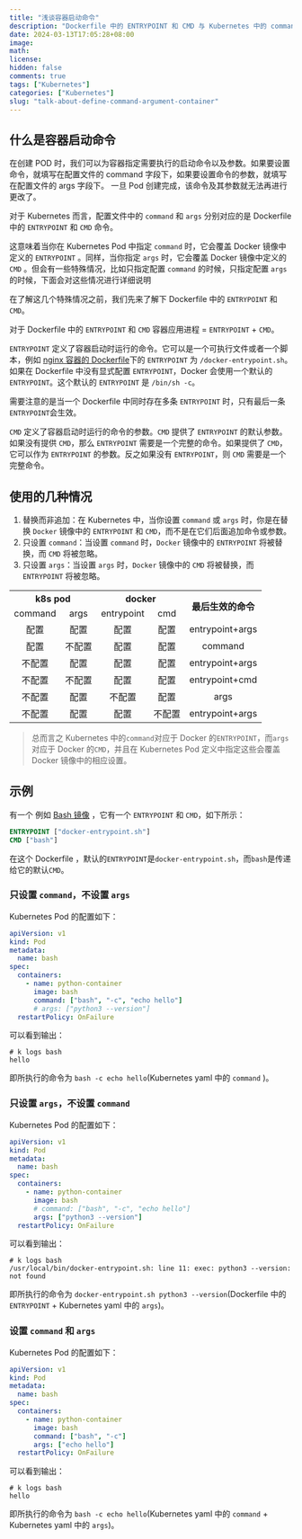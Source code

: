 ```yaml
---
title: "浅谈容器启动命令"
description: "Dockerfile 中的 ENTRYPOINT 和 CMD 与 Kubernetes 中的 command 和 args"
date: 2024-03-13T17:05:28+08:00
image:
math:
license:
hidden: false
comments: true
tags: ["Kubernetes"]
categories: ["Kubernetes"]
slug: "talk-about-define-command-argument-container"
---
```


## 什么是容器启动命令

在创建 POD 时，我们可以为容器指定需要执行的启动命令以及参数。如果要设置命令，就填写在配置文件的 command 字段下，如果要设置命令的参数，就填写在配置文件的 args 字段下。 一旦 Pod 创建完成，该命令及其参数就无法再进行更改了。

对于 Kubernetes 而言，配置文件中的 `command` 和 `args` 分别对应的是 Dockerfile 中的 `ENTRYPOINT` 和 `CMD` 命令。

这意味着当你在 Kubernetes Pod 中指定 `command` 时，它会覆盖 Docker 镜像中定义的 `ENTRYPOINT` 。同样，当你指定 `args` 时，它会覆盖 Docker 镜像中定义的 `CMD` 。但会有一些特殊情况，比如只指定配置 `command` 的时候，只指定配置 `args` 的时候，下面会对这些情况进行详细说明

在了解这几个特殊情况之前，我们先来了解下 Dockerfile 中的 `ENTRYPOINT` 和 `CMD`。

对于 Dockerfile 中的 `ENTRYPOINT` 和 `CMD` 容器应用进程 = `ENTRYPOINT` + `CMD`。

`ENTRYPOINT` 定义了容器启动时运行的命令。它可以是一个可执行文件或者一个脚本，例如 [nginx 容器的 Dockerfile](https://hub.docker.com/layers/library/nginx/latest/images/sha256-52478f8cd6a142fd462f0a7614a7bb064e969a4c083648235d6943c786df8cc7?context=explore)下的 `ENTRYPOINT` 为 `/docker-entrypoint.sh`。如果在 Dockerfile 中没有显式配置 `ENTRYPOINT`，Docker 会使用一个默认的 `ENTRYPOINT`。这个默认的 `ENTRYPOINT` 是 `/bin/sh -c`。

需要注意的是当一个 Dockerfile 中同时存在多条 `ENTRYPOINT` 时，只有最后一条`ENTRYPOINT`会生效。

`CMD` 定义了容器启动时运行的命令的参数。`CMD` 提供了 `ENTRYPOINT` 的默认参数。如果没有提供 `CMD`，那么 `ENTRYPOINT` 需要是一个完整的命令。如果提供了 `CMD`，它可以作为 `ENTRYPOINT` 的参数。反之如果没有 `ENTRYPOINT`，则 `CMD` 需要是一个完整命令。

## 使用的几种情况

1. 替换而非追加：在 Kubernetes 中，当你设置 `command` 或 `args` 时，你是在替换 `Docker` 镜像中的 `ENTRYPOINT` 和 `CMD`，而不是在它们后面追加命令或参数。
2. 只设置 `command`：当设置 `command` 时，`Docker` 镜像中的 `ENTRYPOINT` 将被替换，而 `CMD` 将被忽略。
3. 只设置 `args`：当设置 `args` 时，`Docker` 镜像中的 `CMD` 将被替换，而 `ENTRYPOINT` 将被忽略。

<table align="center">
    <tr>
        <th colspan="2" style="text-align:center">k8s pod</th> 
        <th colspan="2" style="text-align:center">docker</th> 
        <th rowspan="2" style="text-align:center">最后生效的命令</th> 
    </tr>
    <tr>
        <td style="text-align:center">command</td>
        <td style="text-align:center">args</td>
        <td style="text-align:center">entrypoint</td>
        <td style="text-align:center">cmd</td>
    </tr>
    <tr>
        <td style="text-align:center">配置</td>  
        <td style="text-align:center">配置</td>  
        <td style="text-align:center">配置</td>  
        <td style="text-align:center">配置</td>  
        <td style="text-align:center">entrypoint+args</td>  
    </tr>
    <tr>
        <td style="text-align:center">配置</td>  
        <td style="text-align:center">不配置</td>  
        <td style="text-align:center">配置</td>  
        <td style="text-align:center">配置</td>  
        <td style="text-align:center">command</td>  
    </tr>
    <tr>
        <td style="text-align:center">不配置</td>  
        <td style="text-align:center">配置</td>  
        <td style="text-align:center">配置</td>  
        <td style="text-align:center">配置</td>  
        <td style="text-align:center"style="text-align:center">entrypoint+args</td>  
    </tr>
    <tr>
        <td style="text-align:center">不配置</td>  
        <td style="text-align:center">不配置</td>  
        <td style="text-align:center">配置</td>  
        <td style="text-align:center">配置</td>  
        <td style="text-align:center">entrypoint+cmd</td>  
    </tr>
    <tr>
        <td style="text-align:center">不配置</td>  
        <td style="text-align:center">配置</td>  
        <td style="text-align:center">不配置</td>  
        <td style="text-align:center">配置</td>  
        <td style="text-align:center">args</td>  
    </tr>
    <tr>
        <td style="text-align:center">不配置</td>  
        <td style="text-align:center">配置</td>  
        <td style="text-align:center">配置</td>  
        <td style="text-align:center">不配置</td>  
        <td style="text-align:center">entrypoint+args</td>  
    </tr>
</table>

> 总而言之 Kubernetes 中的`command`对应于 Docker 的`ENTRYPOINT`，而`args`对应于 Docker 的`CMD`，并且在 Kubernetes Pod 定义中指定这些会覆盖 Docker 镜像中的相应设置。

## 示例

有一个 例如 [Bash 镜像](https://hub.docker.com/layers/library/bash/devel-alpine3.19/images/sha256-6083a63aa4e4efb05ce27e05a13c389f99a1d39938f923f9cc53907132d5b150?context=explore) ，它有一个 `ENTRYPOINT` 和 `CMD`，如下所示：

```dockerfile
ENTRYPOINT ["docker-entrypoint.sh"]
CMD ["bash"]
```

在这个 Dockerfile ，默认的`ENTRYPOINT`是`docker-entrypoint.sh`，而`bash`是传递给它的默认`CMD`。

### 只设置 `command`，不设置 `args`

Kubernetes Pod 的配置如下：

```yaml
apiVersion: v1
kind: Pod
metadata:
  name: bash
spec:
  containers:
    - name: python-container
      image: bash
      command: ["bash", "-c", "echo hello"]
      # args: ["python3 --version"]
  restartPolicy: OnFailure
```

可以看到输出：

```shell
# k logs bash
hello
```

即所执行的命令为 `bash -c echo hello`(Kubernetes yaml 中的 `command` )。

### 只设置 `args`，不设置 `command`

Kubernetes Pod 的配置如下：

```yaml
apiVersion: v1
kind: Pod
metadata:
  name: bash
spec:
  containers:
    - name: python-container
      image: bash
      # command: ["bash", "-c", "echo hello"]
      args: ["python3 --version"]
  restartPolicy: OnFailure
```

可以看到输出：

```shell
# k logs bash
/usr/local/bin/docker-entrypoint.sh: line 11: exec: python3 --version: not found
```

即所执行的命令为 `docker-entrypoint.sh python3 --version`(Dockerfile 中的 `ENTRYPOINT` + Kubernetes yaml 中的 `args`)。

### 设置 `command` 和 `args`

Kubernetes Pod 的配置如下：

```yaml
apiVersion: v1
kind: Pod
metadata:
  name: bash
spec:
  containers:
    - name: python-container
      image: bash
      command: ["bash", "-c"]
      args: ["echo hello"]
  restartPolicy: OnFailure
```

可以看到输出：

```shell
# k logs bash
hello
```

即所执行的命令为 `bash -c echo hello`(Kubernetes yaml 中的 `command` + Kubernetes yaml 中的 `args`)。
